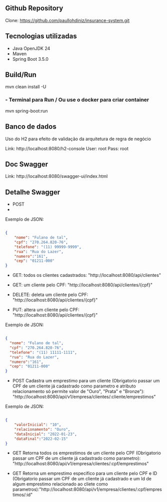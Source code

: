 ## Github Repository

Clone: https://github.com/paullohdiniz/insurance-system.git

## Tecnologias utilizadas

- Java OpenJDK 24 
- Maven 
- Spring Boot 3.5.0

## Build/Run

mvn clean install -U

###  - Terminal para Run / Ou use o docker para criar container
mvn spring-boot:run

## Banco de dados

Uso do H2 para efeito de validação da arquitetura de regra de negócio

Link: http://localhost:8080/h2-console
User: root
Pass: root

## Doc Swagger

Link: http://localhost:8080/swagger-ui/index.html

## Detalhe Swagger

- POST
- 
Exemplo de JSON:
```json  

{
	"nome": "Fulano de tal",
	"cpf": "270.264.820-76",
	"telefone": "(11) 99999-9999",
	"rua": "Rua do Lazer",
	"numero":"161",
	"cep": "01211-000"
}

```
- GET: todos os clientes cadastrados: "http://localhost:8080/api/clientes"

- GET: um cliente pelo CPF: "http://localhost:8080/api/clientes/{cpf}"

- DELETE: deleta um cliente pelo CPF: "http://localhost:8080/api/clientes/{cpf}"

- PUT: altera um cliente pelo CPF: "http://localhost:8080/api/clientes/{cpf}"

Exemplo de JSON:
```json  

{
  "nome": "Fulano de tal",
  "cpf": "270.264.820-76",
  "telefone": "(11) 11111-1111",
  "rua": "Rua do Lazer",
  "numero":"161",
  "cep": "01211-000"
}

```
- POST Cadastra um emprestimo para um cliente (Obrigatorio passar um CPF de um cliente já cadastrado como parametro e atributo relacionamento só permite valor de "Ouro", "Prata" e "Bronze"): "http://localhost:8080/api/v1/empresa/clientes/:cliente/emprestimos"

Exemplo de JSON:
```json  

{
	"valorInicial": "10",
	"relacionamento": "Ouro",
	"dataInicial": "2022-01-23",
	"dataFinal":"2022-02-15"
}

```

- GET Retorna todos os emprestimos de um cliente pelo CPF (Obrigatorio passar um CPF de um cliente já cadastrado como parametro): "http://localhost:8080/api/v1/empresa/clientes/:cpf/emprestimos"

- GET Retorna um emprestimo especifico para um cliente pelo CPF e ID (Obrigatorio passar um CPF de um cliente já cadastrado e um Id de algum emprestimo relacionado ao cliete como parametros):"http://localhost:8080/api/v1/empresa/clientes/:cpf/emprestimos/:id"




